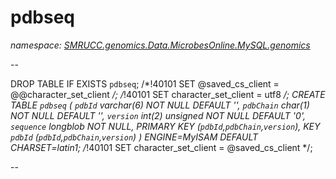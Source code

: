 ﻿# pdbseq
_namespace: [SMRUCC.genomics.Data.MicrobesOnline.MySQL.genomics](./index.md)_

--
 
 DROP TABLE IF EXISTS `pdbseq`;
 /*!40101 SET @saved_cs_client = @@character_set_client */;
 /*!40101 SET character_set_client = utf8 */;
 CREATE TABLE `pdbseq` (
 `pdbId` varchar(6) NOT NULL DEFAULT '',
 `pdbChain` char(1) NOT NULL DEFAULT '',
 `version` int(2) unsigned NOT NULL DEFAULT '0',
 `sequence` longblob NOT NULL,
 PRIMARY KEY (`pdbId`,`pdbChain`,`version`),
 KEY `pdbId` (`pdbId`,`pdbChain`,`version`)
 ) ENGINE=MyISAM DEFAULT CHARSET=latin1;
 /*!40101 SET character_set_client = @saved_cs_client */;
 
 --




